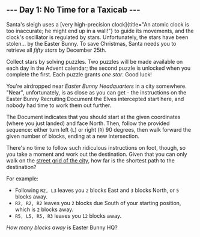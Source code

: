 ## \-\-- Day 1: No Time for a Taxicab \-\--

Santa\'s sleigh uses a [very high-precision
clock]{title="An atomic clock is too inaccurate; he might end up in a wall!"}
to guide its movements, and the clock\'s oscillator is regulated by
stars. Unfortunately, the stars have been stolen\... by the Easter
Bunny. To save Christmas, Santa needs you to retrieve all *fifty stars*
by December 25th.

Collect stars by solving puzzles. Two puzzles will be made available on
each day in the Advent calendar; the second puzzle is unlocked when you
complete the first. Each puzzle grants *one star*. Good luck!

You\'re airdropped near *Easter Bunny Headquarters* in a city somewhere.
\"Near\", unfortunately, is as close as you can get - the instructions
on the Easter Bunny Recruiting Document the Elves intercepted start
here, and nobody had time to work them out further.

The Document indicates that you should start at the given coordinates
(where you just landed) and face North. Then, follow the provided
sequence: either turn left (`L`) or right (`R`) 90 degrees, then walk
forward the given number of blocks, ending at a new intersection.

There\'s no time to follow such ridiculous instructions on foot, though,
so you take a moment and work out the destination. Given that you can
only walk on the [street grid of the
city](https://en.wikipedia.org/wiki/Taxicab_geometry), how far is the
shortest path to the destination?

For example:

-   Following `R2, L3` leaves you `2` blocks East and `3` blocks North,
    or `5` blocks away.
-   `R2, R2, R2` leaves you `2` blocks due South of your starting
    position, which is `2` blocks away.
-   `R5, L5, R5, R3` leaves you `12` blocks away.

*How many blocks away* is Easter Bunny HQ?
